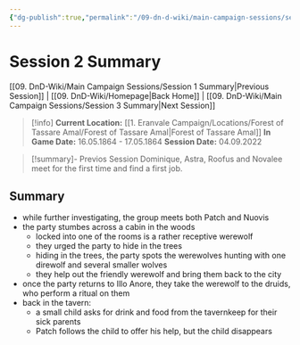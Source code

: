 ```yaml
---
{"dg-publish":true,"permalink":"/09-dn-d-wiki/main-campaign-sessions/session-2-summary/","tags":["session-notes-summary"]}
---
```



# Session 2 Summary
 
[[09. DnD-Wiki/Main Campaign Sessions/Session 1 Summary\|Previous Session]] | [[09. DnD-Wiki/Homepage\|Back Home]] | [[09. DnD-Wiki/Main Campaign Sessions/Session 3 Summary\|Next Session]]


>[!info]
**Current Location:** [[1. Eranvale Campaign/Locations/Forest of Tassare Amal/Forest of Tassare Amal\|Forest of Tassare Amal]]
**In Game Date:** 16.05.1864 - 17.05.1864
**Session Date:** 04.09.2022

>[!summary]- Previos Session
> Dominique, Astra, Roofus and Novalee meet for the first time and find a first job.

## Summary
- while further investigating, the group meets both Patch and Nuovis
- the party stumbes across a cabin in the woods
	- locked into one of the rooms is a rather receptive werewolf 
	- they urged the party to hide in the trees
	- hiding in the trees, the party spots the werewolves hunting with one direwolf and several smaller wolves 
	- they help out the friendly werewolf and bring them back to the city
- once the party returns to Illo Anore, they take the werewolf to the druids, who perform a ritual on them
- back in the tavern:
	- a small child asks for drink and food from the tavernkeep for their sick parents
	- Patch follows the child to offer his help, but the child disappears 

